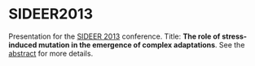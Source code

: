 # SIDEER2013

Presentation for the [SIDEER 2013](http://www.bgu.ac.il/BIDR/conf/sideergrads/SIDEER_symposium/homepage.html) conference.
Title: **The role of stress-induced mutation in the emergence of complex adaptations**.
See the [abstract](https://github.com/yoavram/SIDEER2013/blob/master/abstract.pdf?raw=true) for more details.
